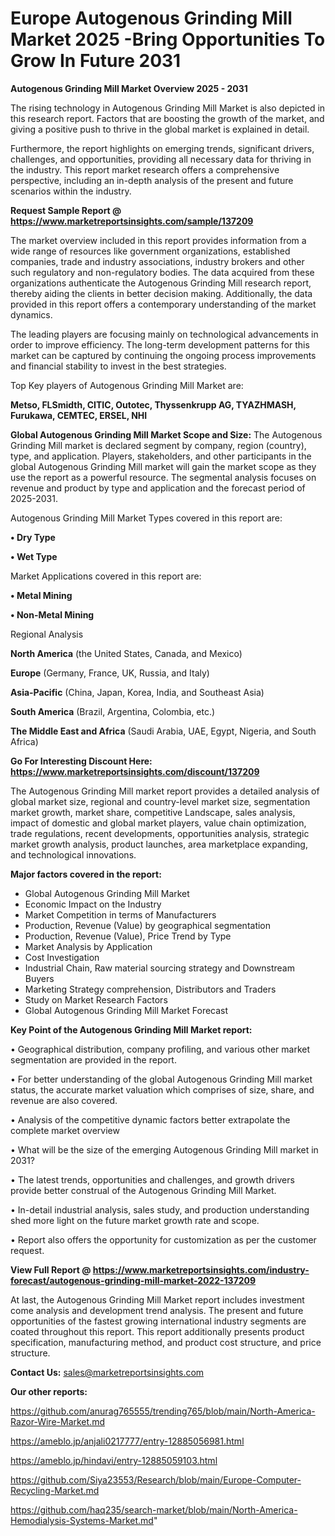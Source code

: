  # Europe Autogenous Grinding Mill Market 2025 -Bring Opportunities To Grow In Future 2031

<Strong> Autogenous Grinding Mill Market Overview 2025 - 2031</strong>

The rising technology in Autogenous Grinding Mill Market is also depicted in this research report. Factors that are boosting the growth of the market, and giving a positive push to thrive in the global market is explained in detail.

Furthermore, the report highlights on emerging trends, significant drivers, challenges, and opportunities, providing all necessary data for thriving in the industry. This report market research offers a comprehensive perspective, including an in-depth analysis of the present and future scenarios within the industry.

<strong>Request Sample Report @ <a href=https://www.marketreportsinsights.com/sample/137209>https://www.marketreportsinsights.com/sample/137209</a></strong>

The market overview included in this report provides information from a wide range of resources like government organizations, established companies, trade and industry associations, industry brokers and other such regulatory and non-regulatory bodies. The data acquired from these organizations authenticate the Autogenous Grinding Mill research report, thereby aiding the clients in better decision making. Additionally, the data provided in this report offers a contemporary understanding of the market dynamics.

The leading players are focusing mainly on technological advancements in order to improve efficiency. The long-term development patterns for this market can be captured by continuing the ongoing process improvements and financial stability to invest in the best strategies.

Top Key players of Autogenous Grinding Mill Market are:

<strong>Metso, FLSmidth, CITIC, Outotec, Thyssenkrupp AG, TYAZHMASH, Furukawa, CEMTEC, ERSEL, NHI</strong>

<strong><b>Global Autogenous Grinding Mill Market Scope and Size:</b></strong>
The Autogenous Grinding Mill market is declared segment by company, region (country), type, and application. Players, stakeholders, and other participants in the global Autogenous Grinding Mill market will gain the market scope as they use the report as a powerful resource. The segmental analysis focuses on revenue and product by type and application and the forecast period of 2025-2031.

Autogenous Grinding Mill Market Types covered in this report are:

<strong>• Dry Type

• Wet Type</strong>

Market Applications covered in this report are:

<strong>• Metal Mining

• Non-Metal Mining</strong> 

Regional Analysis

<strong>North America</strong> (the United States, Canada, and Mexico)

<strong>Europe</strong> (Germany, France, UK, Russia, and Italy)

<strong>Asia-Pacific</strong> (China, Japan, Korea, India, and Southeast Asia)

<strong>South America</strong> (Brazil, Argentina, Colombia, etc.)

<strong>The Middle East and Africa</strong> (Saudi Arabia, UAE, Egypt, Nigeria, and South Africa)

<strong>Go For Interesting Discount Here: <a href=https://www.marketreportsinsights.com/discount/137209>https://www.marketreportsinsights.com/discount/137209</a></strong>

The Autogenous Grinding Mill market report provides a detailed analysis of global market size, regional and country-level market size, segmentation market growth, market share, competitive Landscape, sales analysis, impact of domestic and global market players, value chain optimization, trade regulations, recent developments, opportunities analysis, strategic market growth analysis, product launches, area marketplace expanding, and technological innovations.

<strong><b>Major factors covered in the report:</b></strong>
<ul>
  <li>Global Autogenous Grinding Mill Market </li>
  <li>Economic Impact on the Industry</li>
  <li>Market Competition in terms of Manufacturers</li>
  <li>Production, Revenue (Value) by geographical segmentation</li>
  <li>Production, Revenue (Value), Price Trend by Type</li>
  <li>Market Analysis by Application</li>
  <li>Cost Investigation</li>
  <li>Industrial Chain, Raw material sourcing strategy and Downstream Buyers</li>
  <li>Marketing Strategy comprehension, Distributors and Traders</li>
  <li>Study on Market Research Factors</li>
  <li>Global Autogenous Grinding Mill Market Forecast</li>
</ul>

<strong><b>Key Point of the Autogenous Grinding Mill Market report:</b></strong>

• Geographical distribution, company profiling, and various other market segmentation are provided in the report.

• For better understanding of the global Autogenous Grinding Mill market status, the accurate market valuation which comprises of size, share, and revenue are also covered.

• Analysis of the competitive dynamic factors better extrapolate the complete market overview

• What will be the size of the emerging Autogenous Grinding Mill market in 2031?

• The latest trends, opportunities and challenges, and growth drivers provide better construal of the Autogenous Grinding Mill Market.

• In-detail industrial analysis, sales study, and production understanding shed more light on the future market growth rate and scope.

• Report also offers the opportunity for customization as per the customer request.

<strong><b>View Full Report @ <a href=https://www.marketreportsinsights.com/industry-forecast/autogenous-grinding-mill-market-2022-137209>https://www.marketreportsinsights.com/industry-forecast/autogenous-grinding-mill-market-2022-137209</a></b></strong>


At last, the Autogenous Grinding Mill Market report includes investment come analysis and development trend analysis. The present and future opportunities of the fastest growing international industry segments are coated throughout this report. This report additionally presents product specification, manufacturing method, and product cost structure, and price structure.

<strong>Contact Us:</strong>
sales@marketreportsinsights.com

<strong>Our other reports:</strong>

<a href=https://github.com/anurag765555/trending765/blob/main/North-America-Razor-Wire-Market.md>https://github.com/anurag765555/trending765/blob/main/North-America-Razor-Wire-Market.md</a>

<a href=https://ameblo.jp/anjali0217777/entry-12885056981.html>https://ameblo.jp/anjali0217777/entry-12885056981.html</a>

<a href=https://ameblo.jp/hindavi/entry-12885059103.html>https://ameblo.jp/hindavi/entry-12885059103.html</a>

<a href=https://github.com/Siya23553/Research/blob/main/Europe-Computer-Recycling-Market.md>https://github.com/Siya23553/Research/blob/main/Europe-Computer-Recycling-Market.md</a>

<a href=https://github.com/haq235/search-market/blob/main/North-America-Hemodialysis-Systems-Market.md>https://github.com/haq235/search-market/blob/main/North-America-Hemodialysis-Systems-Market.md</a>"
